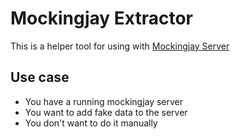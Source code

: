 # Mockingjay Extractor

This is a helper tool for using with [Mockingjay Server](https://github.com/quii/mockingjay-server/)


## Use case

  * You have a running mockingjay server
  * You want to add fake data to the server
  * You don't want to do it manually
  
